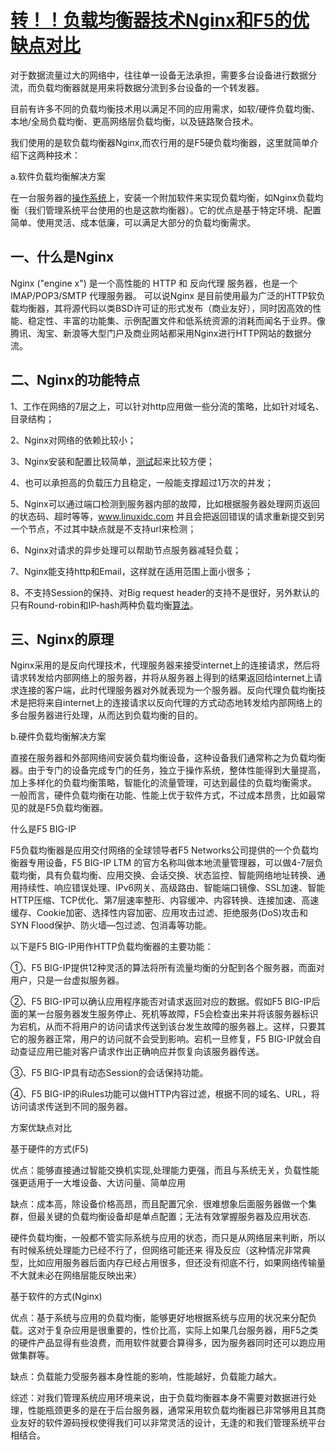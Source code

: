 # [转！！负载均衡器技术Nginx和F5的优缺点对比](https://www.cnblogs.com/wuyun-blog/p/6186198.html)

对于数据流量过大的网络中，往往单一设备无法承担，需要多台设备进行数据分流，而负载均衡器就是用来将数据分流到多台设备的一个转发器。

目前有许多不同的负载均衡技术用以满足不同的应用需求，如软/硬件负载均衡、本地/全局负载均衡、更高网络层负载均衡，以及链路聚合技术。

我们使用的是软负载均衡器Nginx,而农行用的是F5硬负载均衡器，这里就简单介绍下这两种技术：

a.软件负载均衡解决方案

在一台服务器的[操作系统](http://lib.csdn.net/base/operatingsystem)上，安装一个附加软件来实现负载均衡，如Nginx负载均衡（我们管理系统平台使用的也是这款均衡器）。它的优点是基于特定环境、配置简单、使用灵活、成本低廉，可以满足大部分的负载均衡需求。

## 一、什么是Nginx

Nginx \("engine x"\) 是一个高性能的 HTTP 和 反向代理 服务器，也是一个 IMAP/POP3/SMTP 代理服务器。 可以说Nginx 是目前使用最为广泛的HTTP软负载均衡器，其将源代码以类BSD许可证的形式发布（商业友好），同时因高效的性能、稳定性、丰富的功能集、示例配置文件和低系统资源的消耗而闻名于业界。像腾讯、淘宝、新浪等大型门户及商业网站都采用Nginx进行HTTP网站的数据分流。

## 二、Nginx的功能特点

1、工作在网络的7层之上，可以针对http应用做一些分流的策略，比如针对域名、目录结构；

2、Nginx对网络的依赖比较小；

3、Nginx安装和配置比较简单，[测试](http://lib.csdn.net/base/softwaretest)起来比较方便；

4、也可以承担高的负载压力且稳定，一般能支撑超过1万次的并发；

5、Nginx可以通过端口检测到服务器内部的故障，比如根据服务器处理网页返回的状态码、超时等等，www.linuxidc.com 并且会把返回错误的请求重新提交到另一个节点，不过其中缺点就是不支持url来检测；

6、Nginx对请求的异步处理可以帮助节点服务器减轻负载；

7、Nginx能支持http和Email，这样就在适用范围上面小很多；

8、不支持Session的保持、对Big request header的支持不是很好，另外默认的只有Round-robin和IP-hash两种负载均衡[算法](http://lib.csdn.net/base/datastructure)。

## 三、Nginx的原理

Nginx采用的是反向代理技术，代理服务器来接受internet上的连接请求，然后将请求转发给内部网络上的服务器，并将从服务器上得到的结果返回给internet上请求连接的客户端，此时代理服务器对外就表现为一个服务器。反向代理负载均衡技术是把将来自internet上的连接请求以反向代理的方式动态地转发给内部网络上的多台服务器进行处理，从而达到负载均衡的目的。

b.硬件负载均衡解决方案

直接在服务器和外部网络间安装负载均衡设备，这种设备我们通常称之为负载均衡器。由于专门的设备完成专门的任务，独立于操作系统，整体性能得到大量提高，加上多样化的负载均衡策略，智能化的流量管理，可达到最佳的负载均衡需求。 一般而言，硬件负载均衡在功能、性能上优于软件方式，不过成本昂贵，比如最常见的就是F5负载均衡器。

什么是F5 BIG-IP

F5负载均衡器是应用交付网络的全球领导者F5 Networks公司提供的一个负载均衡器专用设备，F5 BIG-IP LTM 的官方名称叫做本地流量管理器，可以做4-7层负载均衡，具有负载均衡、应用交换、会话交换、状态监控、智能网络地址转换、通用持续性、响应错误处理、IPv6网关、高级路由、智能端口镜像、SSL加速、智能HTTP压缩、TCP优化、第7层速率整形、内容缓冲、内容转换、连接加速、高速缓存、Cookie加密、选择性内容加密、应用攻击过滤、拒绝服务\(DoS\)攻击和SYN Flood保护、防火墙—包过滤、包消毒等功能。

以下是F5 BIG-IP用作HTTP负载均衡器的主要功能：

①、F5 BIG-IP提供12种灵活的算法将所有流量均衡的分配到各个服务器，而面对用户，只是一台虚拟服务器。

②、F5 BIG-IP可以确认应用程序能否对请求返回对应的数据。假如F5 BIG-IP后面的某一台服务器发生服务停止、死机等故障，F5会检查出来并将该服务器标识为宕机，从而不将用户的访问请求传送到该台发生故障的服务器上。这样，只要其它的服务器正常，用户的访问就不会受到影响。宕机一旦修复，F5 BIG-IP就会自动查证应用已能对客户请求作出正确响应并恢复向该服务器传送。

③、F5 BIG-IP具有动态Session的会话保持功能。

④、F5 BIG-IP的iRules功能可以做HTTP内容过滤，根据不同的域名、URL，将访问请求传送到不同的服务器。

方案优缺点对比

基于硬件的方式\(F5\)

优点：能够直接通过智能交换机实现,处理能力更强，而且与系统无关，负载性能强更适用于一大堆设备、大访问量、简单应用

缺点：成本高，除设备价格高昂，而且配置冗余．很难想象后面服务器做一个集群，但最关键的负载均衡设备却是单点配置；无法有效掌握服务器及应用状态.

硬件负载均衡，一般都不管实际系统与应用的状态，而只是从网络层来判断，所以有时候系统处理能力已经不行了，但网络可能还来 得及反应（这种情况非常典型，比如应用服务器后面内存已经占用很多，但还没有彻底不行，如果网络传输量不大就未必在网络层能反映出来）

基于软件的方式\(Nginx\)

优点：基于系统与应用的负载均衡，能够更好地根据系统与应用的状况来分配负载。这对于复杂应用是很重要的，性价比高，实际上如果几台服务器，用F5之类的硬件产品显得有些浪费，而用软件就要合算得多，因为服务器同时还可以跑应用做集群等。

缺点：负载能力受服务器本身性能的影响，性能越好，负载能力越大。

综述：对我们管理系统应用环境来说，由于负载均衡器本身不需要对数据进行处理，性能瓶颈更多的是在于后台服务器，通常采用软负载均衡器已非常够用且其商业友好的软件源码授权使得我们可以非常灵活的设计，无逢的和我们管理系统平台相结合。

